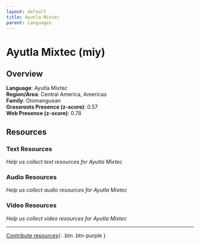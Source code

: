 ```yaml
---
layout: default
title: Ayutla Mixtec
parent: Languages
---
```


# Ayutla Mixtec (miy)

## Overview

**Language**: Ayutla Mixtec  
**Region/Area**: Central America, Americas  
**Family**: Otomanguean  
**Grassroots Presence (z-score)**: 0.57  
**Web Presence (z-score)**: 0.78  

## Resources

### Text Resources
*Help us collect text resources for Ayutla Mixtec*

### Audio Resources
*Help us collect audio resources for Ayutla Mixtec*

### Video Resources
*Help us collect video resources for Ayutla Mixtec*

---

[Contribute resources](https://forms.office.com/e/1SfLJx3u1r){: .btn .btn-purple }
